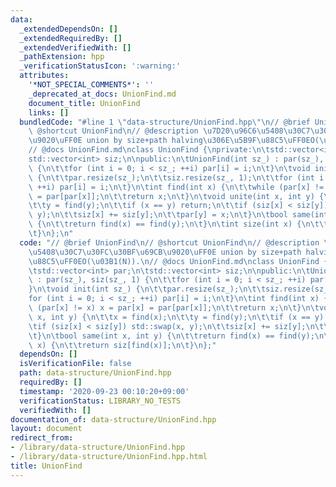 ```yaml
---
data:
  _extendedDependsOn: []
  _extendedRequiredBy: []
  _extendedVerifiedWith: []
  _pathExtension: hpp
  _verificationStatusIcon: ':warning:'
  attributes:
    '*NOT_SPECIAL_COMMENTS*': ''
    _deprecated_at_docs: UnionFind.md
    document_title: UnionFind
    links: []
  bundledCode: "#line 1 \"data-structure/UnionFind.hpp\"\n// @brief UnionFind\n//\
    \ @shortcut UnionFind\n// @description \u7D20\u96C6\u5408\u30C7\u30FC\u30BF\u69CB\
    \u9020\uFF0E union by size+path halving\u306E\u5B9F\u88C5\uFF0EO(\u03B1(N)).\n\
    // @docs UnionFind.md\nclass UnionFind {\nprivate:\n\tstd::vector<int> par;\n\t\
    std::vector<int> siz;\n\npublic:\n\tUnionFind(int sz_) : par(sz_), siz(sz_, 1)\
    \ {\n\t\tfor (int i = 0; i < sz_; ++i) par[i] = i;\n\t}\n\tvoid init(int sz_)\
    \ {\n\t\tpar.resize(sz_);\n\t\tsiz.resize(sz_, 1);\n\t\tfor (int i = 0; i < sz_;\
    \ ++i) par[i] = i;\n\t}\n\tint find(int x) {\n\t\twhile (par[x] != x) x = par[x]\
    \ = par[par[x]];\n\t\treturn x;\n\t}\n\tvoid unite(int x, int y) {\n\t\tx = find(x);\n\
    \t\ty = find(y);\n\t\tif (x == y) return;\n\t\tif (siz[x] < siz[y]) std::swap(x,\
    \ y);\n\t\tsiz[x] += siz[y];\n\t\tpar[y] = x;\n\t}\n\tbool same(int x, int y)\
    \ {\n\t\treturn find(x) == find(y);\n\t}\n\tint size(int x) {\n\t\treturn siz[find(x)];\n\
    \t}\n};\n"
  code: "// @brief UnionFind\n// @shortcut UnionFind\n// @description \u7D20\u96C6\
    \u5408\u30C7\u30FC\u30BF\u69CB\u9020\uFF0E union by size+path halving\u306E\u5B9F\
    \u88C5\uFF0EO(\u03B1(N)).\n// @docs UnionFind.md\nclass UnionFind {\nprivate:\n\
    \tstd::vector<int> par;\n\tstd::vector<int> siz;\n\npublic:\n\tUnionFind(int sz_)\
    \ : par(sz_), siz(sz_, 1) {\n\t\tfor (int i = 0; i < sz_; ++i) par[i] = i;\n\t\
    }\n\tvoid init(int sz_) {\n\t\tpar.resize(sz_);\n\t\tsiz.resize(sz_, 1);\n\t\t\
    for (int i = 0; i < sz_; ++i) par[i] = i;\n\t}\n\tint find(int x) {\n\t\twhile\
    \ (par[x] != x) x = par[x] = par[par[x]];\n\t\treturn x;\n\t}\n\tvoid unite(int\
    \ x, int y) {\n\t\tx = find(x);\n\t\ty = find(y);\n\t\tif (x == y) return;\n\t\
    \tif (siz[x] < siz[y]) std::swap(x, y);\n\t\tsiz[x] += siz[y];\n\t\tpar[y] = x;\n\
    \t}\n\tbool same(int x, int y) {\n\t\treturn find(x) == find(y);\n\t}\n\tint size(int\
    \ x) {\n\t\treturn siz[find(x)];\n\t}\n};"
  dependsOn: []
  isVerificationFile: false
  path: data-structure/UnionFind.hpp
  requiredBy: []
  timestamp: '2020-09-23 00:10:20+09:00'
  verificationStatus: LIBRARY_NO_TESTS
  verifiedWith: []
documentation_of: data-structure/UnionFind.hpp
layout: document
redirect_from:
- /library/data-structure/UnionFind.hpp
- /library/data-structure/UnionFind.hpp.html
title: UnionFind
---
```

